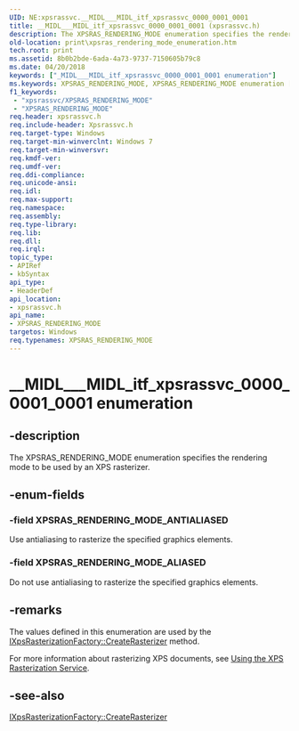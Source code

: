 ```yaml
---
UID: NE:xpsrassvc.__MIDL___MIDL_itf_xpsrassvc_0000_0001_0001
title: __MIDL___MIDL_itf_xpsrassvc_0000_0001_0001 (xpsrassvc.h)
description: The XPSRAS_RENDERING_MODE enumeration specifies the rendering mode to be used by an XPS rasterizer.
old-location: print\xpsras_rendering_mode_enumeration.htm
tech.root: print
ms.assetid: 8b0b2bde-6ada-4a73-9737-7150605b79c8
ms.date: 04/20/2018
keywords: ["_MIDL___MIDL_itf_xpsrassvc_0000_0001_0001 enumeration"]
ms.keywords: XPSRAS_RENDERING_MODE, XPSRAS_RENDERING_MODE enumeration [Print Devices], XPSRAS_RENDERING_MODE_ALIASED, XPSRAS_RENDERING_MODE_ANTIALIASED, __MIDL___MIDL_itf_xpsrassvc_0000_0001_0001, print.xpsras_rendering_mode_enumeration, print_xpsrast_7ef89e32-be23-4164-8f23-33ce5db681dd.xml, xpsrassvc/XPSRAS_RENDERING_MODE, xpsrassvc/XPSRAS_RENDERING_MODE_ALIASED, xpsrassvc/XPSRAS_RENDERING_MODE_ANTIALIASED
f1_keywords:
 - "xpsrassvc/XPSRAS_RENDERING_MODE"
 - "XPSRAS_RENDERING_MODE"
req.header: xpsrassvc.h
req.include-header: Xpsrassvc.h
req.target-type: Windows
req.target-min-winverclnt: Windows 7
req.target-min-winversvr: 
req.kmdf-ver: 
req.umdf-ver: 
req.ddi-compliance: 
req.unicode-ansi: 
req.idl: 
req.max-support: 
req.namespace: 
req.assembly: 
req.type-library: 
req.lib: 
req.dll: 
req.irql: 
topic_type:
- APIRef
- kbSyntax
api_type:
- HeaderDef
api_location:
- xpsrassvc.h
api_name:
- XPSRAS_RENDERING_MODE
targetos: Windows
req.typenames: XPSRAS_RENDERING_MODE
---
```


# __MIDL___MIDL_itf_xpsrassvc_0000_0001_0001 enumeration


## -description


The XPSRAS_RENDERING_MODE enumeration specifies the rendering mode to be used by an XPS rasterizer.


## -enum-fields




### -field XPSRAS_RENDERING_MODE_ANTIALIASED

Use antialiasing to rasterize the specified graphics elements.


### -field XPSRAS_RENDERING_MODE_ALIASED

Do not use antialiasing to rasterize the specified graphics elements.


## -remarks



The values defined in this enumeration are used by the <a href="https://docs.microsoft.com/windows-hardware/drivers/ddi/xpsrassvc/nf-xpsrassvc-ixpsrasterizationfactory-createrasterizer">IXpsRasterizationFactory::CreateRasterizer</a> method.

For more information about rasterizing XPS documents, see <a href="https://docs.microsoft.com/windows-hardware/drivers/print/using-the-xps-rasterization-service">Using the XPS Rasterization Service</a>.




## -see-also




<a href="https://docs.microsoft.com/windows-hardware/drivers/ddi/xpsrassvc/nf-xpsrassvc-ixpsrasterizationfactory-createrasterizer">IXpsRasterizationFactory::CreateRasterizer</a>
 

 

